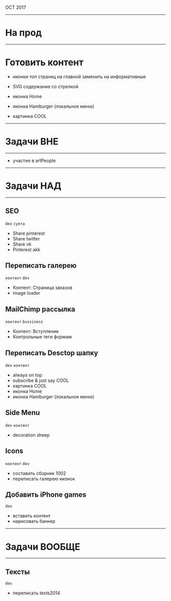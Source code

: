 OCT 2017

-------------------------------------------------------------
# На прод
-------------------------------------------------------------

# Готовить контент

- иконки топ страниц на главной заменить на информативные

- SVG содержание со стрелкой
- иконка Home
- иконка Hamburger (локальное меню)
- картинка COOL


-------------------------------------------------------------
# Задачи ВНЕ
-------------------------------------------------------------

- участие в artPeople

-------------------------------------------------------------
# Задачи НАД
-------------------------------------------------------------



## SEO

`dev`
`суета`

- Share pinterest
- Share twitter
- Share vk
- Pinterest akk

## Переписать галерею

`контент`
`dev`

- Контент: Страница заказов
- image loader

## MailChimp рассылка

`контент`
`bussiness`

- Контент: Вступление
- Контрольные теги формам


## Переписать Desctop шапку

`dev`
`контент`

- always on top
- subscribe & just say COOL
- картинка COOL
- иконка Home
- иконка Hamburger (локальное меню)

## Side Menu

`dev`
`контент`

- decoration sheep

## Icons

`контент`
`dev`

- составить сборник 1002
- переписать галерею иконок

## Добавить iPhone games

`dev`

- вставить контент
- нарисовать баннер


-------------------------------------------------------------
# Задачи ВООБЩЕ
-------------------------------------------------------------

## Тексты

`dev`

- переписать texts2014
